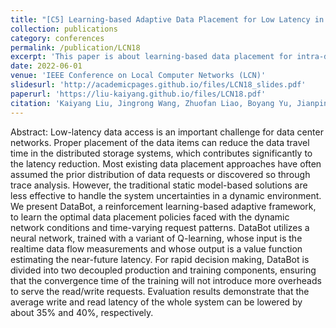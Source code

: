 ```yaml
---
title: "[C5] Learning-based Adaptive Data Placement for Low Latency in Data Center Networks"
collection: publications
category: conferences
permalink: /publication/LCN18
excerpt: 'This paper is about learning-based data placement for intra-data center networks.'
date: 2022-06-01
venue: 'IEEE Conference on Local Computer Networks (LCN)'
slidesurl: 'http://academicpages.github.io/files/LCN18_slides.pdf'
paperurl: 'https://liu-kaiyang.github.io/files/LCN18.pdf'
citation: 'Kaiyang Liu, Jingrong Wang, Zhuofan Liao, Boyang Yu, Jianping Pan. Learning-based adaptive data placement for low latency in data center networks, IEEE Conference on Local Computer Networks, pp. 142–149, 2018.'
---
```


Abstract: Low-latency data access is an important challenge for data center networks. Proper placement of the data items can reduce the data travel time in the distributed storage systems, which contributes significantly to the latency reduction. Most existing data placement approaches have often assumed the prior distribution of data requests or discovered so through trace analysis. However, the traditional static model-based solutions are less effective to handle the system uncertainties in a dynamic environment. We present DataBot, a reinforcement learning-based adaptive framework, to learn the optimal data placement policies faced with the dynamic network conditions and time-varying request patterns. DataBot utilizes a neural network, trained with a variant of Q-learning, whose input is the realtime data flow measurements and whose output is a value function estimating the near-future latency. For rapid decision making, DataBot is divided into two decoupled production and training components, ensuring that the convergence time of the training will not introduce more overheads to serve the read/write requests. Evaluation results demonstrate that the average write and read latency of the whole system can be lowered by about 35% and 40%, respectively.

